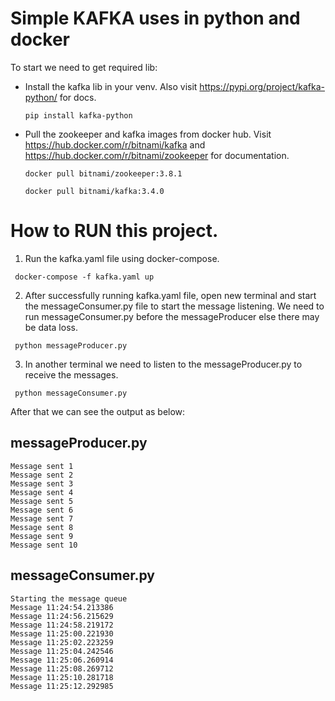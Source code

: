 # Simple KAFKA uses in python and docker

To start we need to get required lib:

- Install the kafka lib in your venv. Also visit https://pypi.org/project/kafka-python/ for docs.
  ```
  pip install kafka-python
  ```
- Pull the zookeeper and kafka images from docker hub. Visit https://hub.docker.com/r/bitnami/kafka and https://hub.docker.com/r/bitnami/zookeeper for documentation.
  ```
  docker pull bitnami/zookeeper:3.8.1
  ```
  ```
  docker pull bitnami/kafka:3.4.0
  ```

# How to RUN this project.

1. Run the kafka.yaml file using docker-compose.
  ```
   docker-compose -f kafka.yaml up
   ```
2. After successfully running kafka.yaml file, open new terminal and start the messageConsumer.py file to start the message listening. We need to run messageConsumer.py before the messageProducer else there may be data loss.
  ```
   python messageProducer.py
  ```
3. In another terminal we need to listen to the messageProducer.py to receive the messages.
  ```
   python messageConsumer.py
  ```
After that we can see the output as below:

## messageProducer.py

    Message sent 1
    Message sent 2
    Message sent 3
    Message sent 4
    Message sent 5
    Message sent 6
    Message sent 7
    Message sent 8
    Message sent 9
    Message sent 10

## messageConsumer.py

    Starting the message queue
    Message 11:24:54.213386
    Message 11:24:56.215629
    Message 11:24:58.219172
    Message 11:25:00.221930
    Message 11:25:02.223259
    Message 11:25:04.242546
    Message 11:25:06.260914
    Message 11:25:08.269712
    Message 11:25:10.281718
    Message 11:25:12.292985
